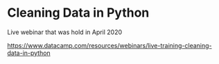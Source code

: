 # Cleaning Data in Python 

Live webinar that was hold in April 2020

https://www.datacamp.com/resources/webinars/live-training-cleaning-data-in-python

